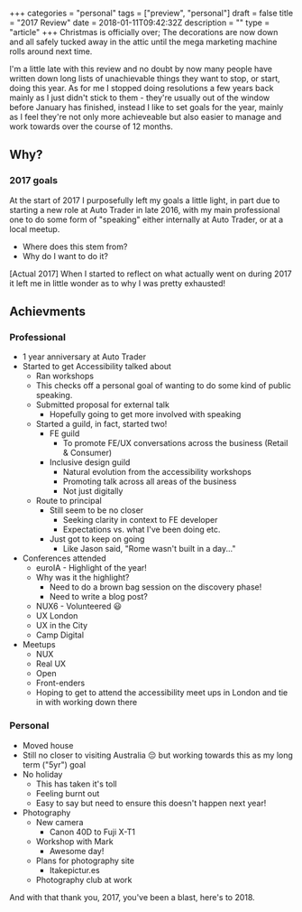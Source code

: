 +++
categories = "personal"
tags = ["preview", "personal"]
draft = false
title = "2017 Review"
date = 2018-01-11T09:42:32Z
description = ""
type = "article"
+++
Christmas is officially over; The decorations are now down and all safely tucked away in the attic until the mega marketing machine rolls around next time.

I'm a little late with this review and no doubt by now many people have written down long lists of unachievable things they want to stop, or start, doing this year. As for me I stopped doing resolutions a few years back mainly as I just didn't stick to them - they're usually out of the window before January has finished, instead I like to set goals for the year, mainly as I feel they're not only more achieveable but also easier to manage and work towards over the course of 12 months.

## Why?

### 2017 goals
At the start of 2017 I purposefully left my goals a little light, in part due to starting a new role at Auto Trader in late 2016, with my main professional one to do some form of "speaking" either internally at Auto Trader, or at a local meetup.

* Where does this stem from?
* Why do I want to do it?

[Actual 2017]
When I started to reflect on what actually went on during 2017 it left me in little wonder as to why I was pretty exhausted!

## Achievments
### Professional
* 1 year anniversary at Auto Trader
* Started to get Accessibility talked about
    * Ran workshops
    * This checks off a personal goal of wanting to do some kind of public speaking.
    * Submitted proposal for external talk
        * Hopefully going to get more involved with speaking
    * Started a guild, in fact, started two!
        * FE guild
            * To promote FE/UX conversations across the business (Retail & Consumer)
        * Inclusive design guild
            * Natural evolution from the accessibility workshops
            * Promoting talk across all areas of the business
            * Not just digitally
    * Route to principal
        * Still seem to be no closer
            * Seeking clarity in context to FE developer
            * Expectations vs. what I've been doing etc.
        * Just got to keep on going
            * Like Jason said, "Rome wasn't built in a day..."
* Conferences attended
    * euroIA - Highlight of the year!
	* Why was it the highlight?
        * Need to do a brown bag session on the discovery phase!
        * Need to write a blog post?
    * NUX6 - Volunteered 😃
    * UX London
    * UX in the City
    * Camp Digital
* Meetups
    * NUX
    * Real UX
    * Open
    * Front-enders
    * Hoping to get to attend the accessibility meet ups in London and tie in with working down there

### Personal
* Moved house
* Still no closer to visiting Australia 😔 but working towards this as my long term ("5yr") goal
* No holiday
    * This has taken it's toll
    * Feeling burnt out
    * Easy to say but need to ensure this doesn't happen next year!
* Photography
    * New camera
        * Canon 40D to Fuji X-T1
    * Workshop with Mark
        * Awesome day!
    * Plans for photography site
        * Itakepictur.es
    * Photography club at work

And with that thank you, 2017, you've been a blast, here's to 2018.
